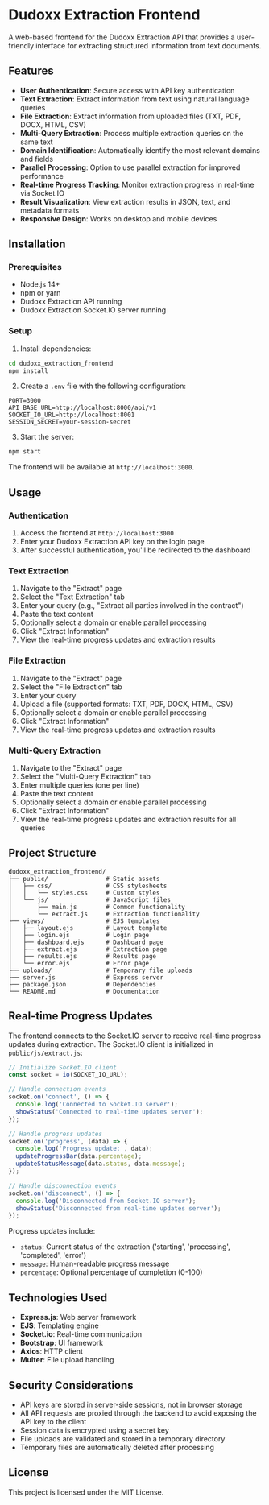 # Dudoxx Extraction Frontend

A web-based frontend for the Dudoxx Extraction API that provides a user-friendly interface for extracting structured information from text documents.

## Features

- **User Authentication**: Secure access with API key authentication
- **Text Extraction**: Extract information from text using natural language queries
- **File Extraction**: Extract information from uploaded files (TXT, PDF, DOCX, HTML, CSV)
- **Multi-Query Extraction**: Process multiple extraction queries on the same text
- **Domain Identification**: Automatically identify the most relevant domains and fields
- **Parallel Processing**: Option to use parallel extraction for improved performance
- **Real-time Progress Tracking**: Monitor extraction progress in real-time via Socket.IO
- **Result Visualization**: View extraction results in JSON, text, and metadata formats
- **Responsive Design**: Works on desktop and mobile devices

## Installation

### Prerequisites

- Node.js 14+
- npm or yarn
- Dudoxx Extraction API running
- Dudoxx Extraction Socket.IO server running

### Setup

1. Install dependencies:

```bash
cd dudoxx_extraction_frontend
npm install
```

2. Create a `.env` file with the following configuration:

```
PORT=3000
API_BASE_URL=http://localhost:8000/api/v1
SOCKET_IO_URL=http://localhost:8001
SESSION_SECRET=your-session-secret
```

3. Start the server:

```bash
npm start
```

The frontend will be available at `http://localhost:3000`.

## Usage

### Authentication

1. Access the frontend at `http://localhost:3000`
2. Enter your Dudoxx Extraction API key on the login page
3. After successful authentication, you'll be redirected to the dashboard

### Text Extraction

1. Navigate to the "Extract" page
2. Select the "Text Extraction" tab
3. Enter your query (e.g., "Extract all parties involved in the contract")
4. Paste the text content
5. Optionally select a domain or enable parallel processing
6. Click "Extract Information"
7. View the real-time progress updates and extraction results

### File Extraction

1. Navigate to the "Extract" page
2. Select the "File Extraction" tab
3. Enter your query
4. Upload a file (supported formats: TXT, PDF, DOCX, HTML, CSV)
5. Optionally select a domain or enable parallel processing
6. Click "Extract Information"
7. View the real-time progress updates and extraction results

### Multi-Query Extraction

1. Navigate to the "Extract" page
2. Select the "Multi-Query Extraction" tab
3. Enter multiple queries (one per line)
4. Paste the text content
5. Optionally select a domain or enable parallel processing
6. Click "Extract Information"
7. View the real-time progress updates and extraction results for all queries

## Project Structure

```
dudoxx_extraction_frontend/
├── public/                # Static assets
│   ├── css/               # CSS stylesheets
│   │   └── styles.css     # Custom styles
│   └── js/                # JavaScript files
│       ├── main.js        # Common functionality
│       └── extract.js     # Extraction functionality
├── views/                 # EJS templates
│   ├── layout.ejs         # Layout template
│   ├── login.ejs          # Login page
│   ├── dashboard.ejs      # Dashboard page
│   ├── extract.ejs        # Extraction page
│   ├── results.ejs        # Results page
│   └── error.ejs          # Error page
├── uploads/               # Temporary file uploads
├── server.js              # Express server
├── package.json           # Dependencies
└── README.md              # Documentation
```

## Real-time Progress Updates

The frontend connects to the Socket.IO server to receive real-time progress updates during extraction. The Socket.IO client is initialized in `public/js/extract.js`:

```javascript
// Initialize Socket.IO client
const socket = io(SOCKET_IO_URL);

// Handle connection events
socket.on('connect', () => {
  console.log('Connected to Socket.IO server');
  showStatus('Connected to real-time updates server');
});

// Handle progress updates
socket.on('progress', (data) => {
  console.log('Progress update:', data);
  updateProgressBar(data.percentage);
  updateStatusMessage(data.status, data.message);
});

// Handle disconnection events
socket.on('disconnect', () => {
  console.log('Disconnected from Socket.IO server');
  showStatus('Disconnected from real-time updates server');
});
```

Progress updates include:
- `status`: Current status of the extraction ('starting', 'processing', 'completed', 'error')
- `message`: Human-readable progress message
- `percentage`: Optional percentage of completion (0-100)

## Technologies Used

- **Express.js**: Web server framework
- **EJS**: Templating engine
- **Socket.io**: Real-time communication
- **Bootstrap**: UI framework
- **Axios**: HTTP client
- **Multer**: File upload handling

## Security Considerations

- API keys are stored in server-side sessions, not in browser storage
- All API requests are proxied through the backend to avoid exposing the API key to the client
- Session data is encrypted using a secret key
- File uploads are validated and stored in a temporary directory
- Temporary files are automatically deleted after processing

## License

This project is licensed under the MIT License.
